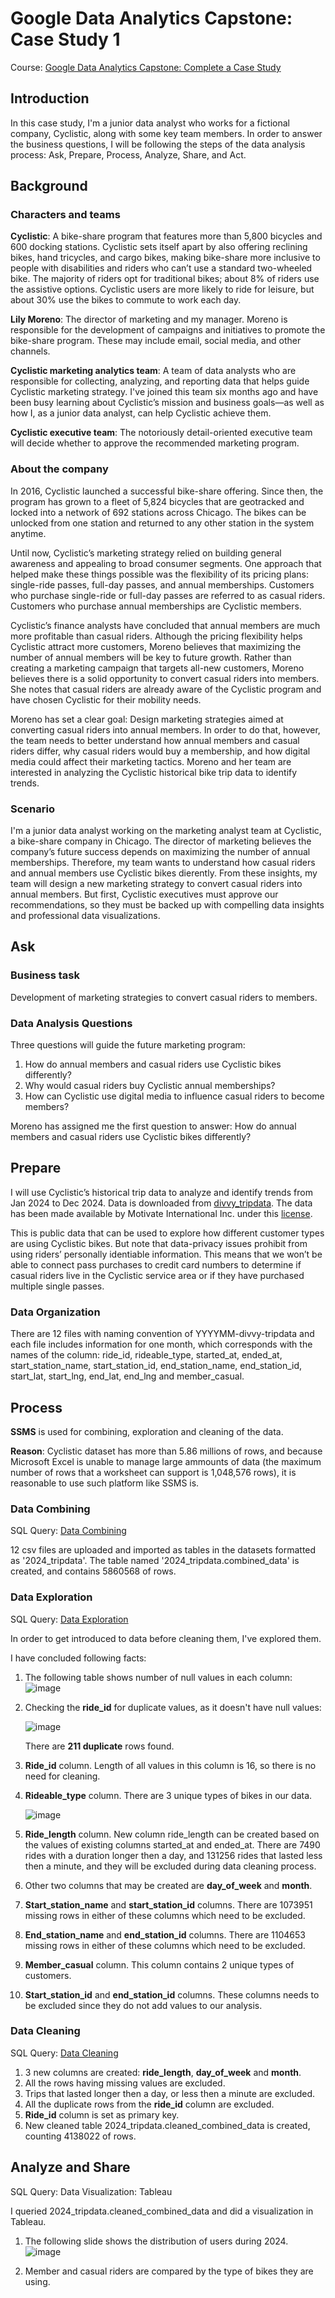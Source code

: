 # Google Data Analytics Capstone: Case Study 1
Course: [Google Data Analytics Capstone: Complete a Case Study](https://www.coursera.org/learn/google-data-analytics-capstone)
## Introduction
In this case study, I'm a junior data analyst who works for a fictional company, Cyclistic, along with some key team members. In order to answer the
business questions, I will be following the steps of the data analysis process: Ask, Prepare, Process, Analyze, Share, and Act.
## Background
### Characters and teams
**Cyclistic**: A bike-share program that features more than 5,800 bicycles and 600
docking stations. Cyclistic sets itself apart by also offering reclining bikes, hand
tricycles, and cargo bikes, making bike-share more inclusive to people with disabilities
and riders who can’t use a standard two-wheeled bike. The majority of riders opt for
traditional bikes; about 8% of riders use the assistive options. Cyclistic users are more
likely to ride for leisure, but about 30% use the bikes to commute to work each day.

**Lily Moreno**: The director of marketing and my manager. Moreno is responsible for
the development of campaigns and initiatives to promote the bike-share program.
These may include email, social media, and other channels.

**Cyclistic marketing analytics team**: A team of data analysts who are responsible for
collecting, analyzing, and reporting data that helps guide Cyclistic marketing strategy.
I've joined this team six months ago and have been busy learning about Cyclistic’s
mission and business goals—as well as how I, as a junior data analyst, can help
Cyclistic achieve them.

**Cyclistic executive team**: The notoriously detail-oriented executive team will decide
whether to approve the recommended marketing program.

### About the company
In 2016, Cyclistic launched a successful bike-share offering. Since then, the program has grown
to a fleet of 5,824 bicycles that are geotracked and locked into a network of 692 stations
across Chicago. The bikes can be unlocked from one station and returned to any other station
in the system anytime.

Until now, Cyclistic’s marketing strategy relied on building general awareness and appealing to
broad consumer segments. One approach that helped make these things possible was the
flexibility of its pricing plans: single-ride passes, full-day passes, and annual memberships.
Customers who purchase single-ride or full-day passes are referred to as casual riders.
Customers who purchase annual memberships are Cyclistic members.

Cyclistic’s finance analysts have concluded that annual members are much more profitable
than casual riders. Although the pricing flexibility helps Cyclistic attract more customers,
Moreno believes that maximizing the number of annual members will be key to future growth.
Rather than creating a marketing campaign that targets all-new customers, Moreno believes
there is a solid opportunity to convert casual riders into members. She notes that casual riders
are already aware of the Cyclistic program and have chosen Cyclistic for their mobility needs.

Moreno has set a clear goal: Design marketing strategies aimed at converting casual riders into
annual members. In order to do that, however, the team needs to better understand how
annual members and casual riders differ, why casual riders would buy a membership, and how
digital media could affect their marketing tactics. Moreno and her team are interested in
analyzing the Cyclistic historical bike trip data to identify trends.

### Scenario
I'm a junior data analyst working on the marketing analyst team at Cyclistic, a bike-share
company in Chicago. The director of marketing believes the company’s future success
depends on maximizing the number of annual memberships. Therefore, my team wants to
understand how casual riders and annual members use Cyclistic bikes dierently. From these
insights, my team will design a new marketing strategy to convert casual riders into annual
members. But first, Cyclistic executives must approve our recommendations, so they must be
backed up with compelling data insights and professional data visualizations.

## Ask
### Business task
Development of marketing strategies to convert casual riders to members.
### Data Analysis Questions
Three questions will guide the future marketing program:
1. How do annual members and casual riders use Cyclistic bikes differently?
2. Why would casual riders buy Cyclistic annual memberships?
3. How can Cyclistic use digital media to influence casual riders to become members?

Moreno has assigned me the first question to answer: How do annual members and casual riders use Cyclistic bikes differently?

## Prepare
I will use Cyclistic’s historical trip data to analyze and identify trends from Jan 2024 to Dec 2024. Data is downloaded from 
[divvy_tripdata](https://divvy-tripdata.s3.amazonaws.com/index.html). The data has been made available by
Motivate International Inc. under this [license](https://www.divvybikes.com/data-license-agreement). 

This is public data that can be used to explore
how different customer types are using Cyclistic bikes. But note that data-privacy issues
prohibit from using riders’ personally identiable information. This means that we won’t be
able to connect pass purchases to credit card numbers to determine if casual riders live in the
Cyclistic service area or if they have purchased multiple single passes.

### Data Organization
There are 12 files with naming convention of YYYYMM-divvy-tripdata and each file includes information for one month, which corresponds with the names of the column: ride_id, rideable_type, started_at, ended_at, start_station_name, start_station_id, end_station_name, end_station_id, start_lat, start_lng, end_lat, end_lng and member_casual.

## Process
**SSMS** is used for combining, exploration and cleaning of the data.

**Reason**: Cyclistic dataset has more than 5.86 millions of rows, and because Microsoft Excel is unable to manage large ammounts of data (the maximum number of rows that a worksheet can support is 1,048,576 rows), it is reasonable to use such platform like SSMS is.

### Data Combining
SQL Query: [Data Combining](https://github.com/nevena-rogic/Google-Data-Analytics-Capstone-Case-Study-1/blob/main/1.%20Data%20Combining.sql)

12 csv files are uploaded and imported as tables in the datasets formatted as '2024_tripdata'. The table named '2024_tripdata.combined_data' is created, and contains 5860568 of rows.

### Data Exploration
SQL Query: [Data Exploration](https://github.com/nevena-rogic/Google-Data-Analytics-Capstone-Case-Study-1/blob/main/2.%20Data%20Exploration.sql)

In order to get introduced to data before cleaning them, I've explored them.

I have concluded following facts:

1. The following table shows number of null values in each column:
   ![image](https://github.com/nevena-rogic/slike-case-study-1/blob/main/slika1.PNG)

2. Checking the **ride_id** for duplicate values, as it doesn't have null values: 

   ![image](https://github.com/nevena-rogic/slike-case-study-1/blob/main/slika2.PNG)

   There are **211 duplicate** rows found.

3. **Ride_id** column. Length of all values in this column is 16, so there is no need for cleaning.

4. **Rideable_type** column. There are 3 unique types of bikes in our data.
   
   ![image](https://github.com/nevena-rogic/slike-case-study-1/blob/main/slika3.PNG)

5. **Ride_length** column. New column ride_length can be created based on the values of existing columns started_at and ended_at. There 
   are 7490 rides with a duration longer then a day, and 131256 rides that lasted less then a minute, and they will be excluded during 
   data cleaning process.

6. Other two columns that may be created are **day_of_week** and **month**.

7. **Start_station_name** and **start_station_id** columns. There are 1073951 missing rows in either of these columns which need to be 
   excluded.

8. **End_station_name** and **end_station_id** columns. There are 1104653 missing rows in either of these columns which need to be 
   excluded.

9. **Member_casual** column. This column contains 2 unique types of customers.

10. **Start_station_id** and **end_station_id** columns. These columns needs to be excluded since they do not add values to our analysis.

### Data Cleaning
SQL Query: [Data Cleaning](https://github.com/nevena-rogic/Google-Data-Analytics-Capstone-Case-Study-1/blob/main/3.%20Data%20Cleaning.sql)
1. 3 new columns are created: **ride_length**, **day_of_week** and **month**.
2. All the rows having missing values are excluded.
3. Trips that lasted longer then a day, or less then a minute are excluded.
4. All the duplicate rows from the **ride_id** column are excluded.
5. **Ride_id** column is set as primary key.
6. New cleaned table 2024_tripdata.cleaned_combined_data is created, counting 4138022 of rows.

## Analyze and Share
SQL Query: 
Data Visualization: Tableau

I queried 2024_tripdata.cleaned_combined_data and did a visualization in Tableau.

1. The following slide shows the distribution of users during 2024.
    ![image](https://github.com/nevena-rogic/slike-case-study-1/blob/main/slika5.PNG)
   
2. Member and casual riders are compared by the type of bikes they are using.


 

